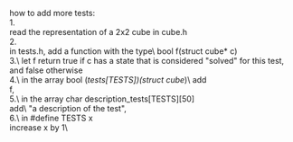how to add more tests:\
1.\
	read the representation of a 2x2 cube in cube.h\
2.\
	in tests.h, add a function with the type\ 
	bool f(struct cube* c)\
3.\ 
	let f return true if c has a state that is considered "solved" for this test, and false otherwise\
4.\ 
	in the array bool (*tests[TESTS])(struct cube*)\ 
	add\
	f,\
5.\ 
	in the array char description_tests[TESTS][50]\
	add\ 
	"a description of the test",\
6.\ 
	in #define TESTS x\
	increase x by 1\
